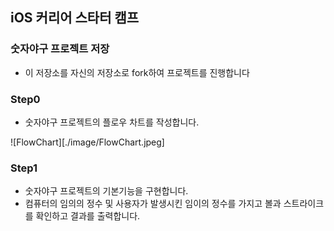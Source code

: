 ## iOS 커리어 스타터 캠프

### 숫자야구 프로젝트 저장
- 이 저장소를 자신의 저장소로 fork하여 프로젝트를 진행합니다

### Step0
- 숫자야구 프로젝트의 플로우 차트를 작성합니다.

![FlowChart][./image/FlowChart.jpeg]

### Step1
- 숫자야구 프로젝트의 기본기능을 구현합니다.
- 컴퓨터의 임의의 정수 및 사용자가 발생시킨 임이의 정수를 가지고 볼과 스트라이크를 확인하고
결과를 출력합니다.
